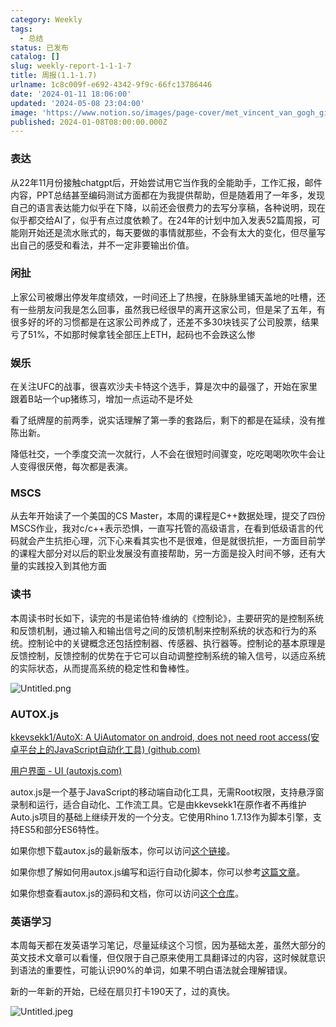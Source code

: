 ```yaml
---
category: Weekly
tags:
  - 总结
status: 已发布
catalog: []
slug: weekly-report-1-1-1-7
title: 周报(1.1-1.7)
urlname: 1c8c009f-e692-4342-9f9c-66fc13786446
date: '2024-01-11 18:06:00'
updated: '2024-05-08 23:04:00'
image: 'https://www.notion.so/images/page-cover/met_vincent_van_gogh_ginoux.jpg'
published: 2024-01-08T08:00:00.000Z
---
```


### 表达


从22年11月份接触chatgpt后，开始尝试用它当作我的全能助手，工作汇报，邮件内容，PPT总结甚至编码测试方面都在为我提供帮助，但是随着用了一年多，发现自己的语言表达能力似乎在下降，以前还会很费力的去写分享稿，各种说明，现在似乎都交给AI了，似乎有点过度依赖了。在24年的计划中加入发表52篇周报，可能刚开始还是流水账式的，每天要做的事情就那些，不会有太大的变化，但尽量写出自己的感受和看法，并不一定非要输出价值。


### 闲扯


上家公司被爆出停发年度绩效，一时间还上了热搜，在脉脉里铺天盖地的吐槽，还有一些朋友问我是怎么回事，虽然我已经很早的离开这家公司，但是呆了五年，有很多好的坏的习惯都是在这家公司养成了，还差不多30块钱买了公司股票，结果亏了51%，不如那时候拿钱全部压上ETH，起码也不会跌这么惨


### 娱乐


在关注UFC的战事，很喜欢沙夫卡特这个选手，算是次中的最强了，开始在家里跟着B站一个up猪练习，增加一点运动不是坏处


看了纸牌屋的前两季，说实话理解了第一季的套路后，剩下的都是在延续，没有推陈出新。


降低社交，一个季度交流一次就行，人不会在很短时间骤变，吃吃喝喝吹吹牛会让人变得很厌倦，每次都是表演。


### MSCS


从去年开始读了一个美国的CS Master，本周的课程是C++数据处理，提交了四份MSCS作业，我对c/c++表示恐惧，一直写托管的高级语言，在看到低级语言的代码就会产生抗拒心理，沉下心来看其实也不是很难，但是就很抗拒，一方面目前学的课程大部分对以后的职业发展没有直接帮助，另一方面是投入时间不够，还有大量的实践投入到其他方面


### 读书


本周读书时长如下，读完的书是诺伯特·维纳的《控制论》，主要研究的是控制系统和反馈机制，通过输入和输出信号之间的反馈机制来控制系统的状态和行为的系统。控制论中的关键概念还包括控制器、传感器、执行器等。控制论的基本原理是反馈控制，反馈控制的优势在于它可以自动调整控制系统的输入信号，以适应系统的实际状态，从而提高系统的稳定性和鲁棒性。


![Untitled.png](https://prod-files-secure.s3.us-west-2.amazonaws.com/5d24fe63-e567-4804-86f9-9fdc62e13082/4d744901-b410-4924-8554-36cce6e9aab7/Untitled.png?X-Amz-Algorithm=AWS4-HMAC-SHA256&X-Amz-Content-Sha256=UNSIGNED-PAYLOAD&X-Amz-Credential=ASIAZI2LB466Z2JWCNGW%2F20250317%2Fus-west-2%2Fs3%2Faws4_request&X-Amz-Date=20250317T053837Z&X-Amz-Expires=3600&X-Amz-Security-Token=IQoJb3JpZ2luX2VjEOX%2F%2F%2F%2F%2F%2F%2F%2F%2F%2FwEaCXVzLXdlc3QtMiJIMEYCIQD5u6rM2GnbFda2CvZMOgdtBXJhBEu82TsHSskVqBQAOQIhAL7JESy1gQ27LE038kZWQuXwe1%2BvdzEgrbHqzO6lVN3bKv8DCD4QABoMNjM3NDIzMTgzODA1IgwGgpWS4J40rY48euAq3AOgzTAybT7tpUVKOaJhQuQvBJyj%2FA1Rk%2FuimDz43HQVUrY6xiEKlUA4aXDyAOY0JMYjnGsccgCzsJXb0Wj%2FU6S%2B9J90QcHG633p7ReoJlMQ3Q3%2BXjS%2BfsaZhmbvFW9wGv0w5mmqFOkkH%2FiDZuml01X4gINEyBK32nuSO%2FXh%2BEanWQXNqcdm6Xs54woPej9fWpsOs%2FEcXtqMxEukhYj9ZS0oRz%2B4J%2FXs5bxCfnS6kLzF%2FrF%2BR5bX2qJA5NsqJVybBMYzH5MLmvoyrW93wuBlFijLBn3Gj1ISJuZpcJmMFgQChaB6oAJVzCoTRTFhSUCj9XRzm2fIvXoVSApI4L2Or2sUbTpHH3T9KrMOliWwcVqamlKJ19Y7roQDgYbsiNSD%2F7TQSqJo5xtmMkVkZgarSrqZ%2F4aB%2Fbjh2aapeqQ95blhP45EwQCgqdcGQB69URL5iuGlF2kjffqaQwD92VIYpfP1vnlBremuQUAGDyOyUqtcBtojlussjBjo2jrwFpJzSi59FZ1GscLaA0InCZHhvq%2BmtsBRiPi%2F3wVfKAmEDTWDHK47SCFpi4%2BRW%2B%2B5v5psqjdUxS3pKJqyZ5DUZ6uSBw%2FZtM0TS5JqfnUJTaicoZR%2Bn4NcnlbDciOaRoo5BTCC2t6%2BBjqkAaY0cfPGuMbbPBshdh4G%2FgGEQM1u07oTUxA7VZodW7ShTzCGr4INo%2FK0z9IuG58iueNggGm5ipZP7YO3G8Lr%2BtfD8RluQe4eV6FHY0%2Byo5VPZKZvMQTTVQI%2BybR78XtrLrpl%2B7aGYa9ifBEijhq3zP5aKvH36ngon%2B0I1q%2BJODEuGucFoS31ZNCykmIV5f96qlqxgWpl%2BeaoxVu6MMgwqsCABoz8&X-Amz-Signature=eaa5e38213e458e3b12c3281b237afd22053c371c64f45b9e9ca8b8224d8a622&X-Amz-SignedHeaders=host&x-id=GetObject)


### AUTOX.js


[kkevsekk1/AutoX: A UiAutomator on android, does not need root access(安卓平台上的JavaScript自动化工具) (github.com)](https://github.com/kkevsekk1/AutoX)


[用户界面 - UI (autoxjs.com)](http://doc.autoxjs.com/#/ui)


autox.js是一个基于JavaScript的移动端自动化工具，无需Root权限，支持悬浮窗录制和运行，适合自动化、工作流工具。它是由kkevsekk1在原作者不再维护Auto.js项目的基础上继续开发的一个分支。它使用Rhino 1.7.13作为脚本引擎，支持ES5和部分ES6特性。


如果你想下载autox.js的最新版本，你可以访问[这个链接](https://github.com/kkevsekk1/AutoX/releases)。


如果你想了解如何用autox.js编写和运行自动化脚本，你可以参考[这篇文章](https://www.cnblogs.com/ghj1976/p/autoxjs.html)。


如果你想查看autox.js的源码和文档，你可以访问[这个仓库](https://github.com/kkevsekk1/AutoX)。


### 英语学习


本周每天都在发英语学习笔记，尽量延续这个习惯，因为基础太差，虽然大部分的英文技术文章可以看懂，但仅限于自己原来使用工具翻译过的内容，这时候就意识到语法的重要性，可能认识90%的单词，如果不明白语法就会理解错误。


新的一年新的开始，已经在扇贝打卡190天了，过的真快。


![Untitled.jpeg](https://prod-files-secure.s3.us-west-2.amazonaws.com/5d24fe63-e567-4804-86f9-9fdc62e13082/c04d3014-4bd3-4142-a613-19220f0a3512/Untitled.jpeg?X-Amz-Algorithm=AWS4-HMAC-SHA256&X-Amz-Content-Sha256=UNSIGNED-PAYLOAD&X-Amz-Credential=ASIAZI2LB466Z2JWCNGW%2F20250317%2Fus-west-2%2Fs3%2Faws4_request&X-Amz-Date=20250317T053837Z&X-Amz-Expires=3600&X-Amz-Security-Token=IQoJb3JpZ2luX2VjEOX%2F%2F%2F%2F%2F%2F%2F%2F%2F%2FwEaCXVzLXdlc3QtMiJIMEYCIQD5u6rM2GnbFda2CvZMOgdtBXJhBEu82TsHSskVqBQAOQIhAL7JESy1gQ27LE038kZWQuXwe1%2BvdzEgrbHqzO6lVN3bKv8DCD4QABoMNjM3NDIzMTgzODA1IgwGgpWS4J40rY48euAq3AOgzTAybT7tpUVKOaJhQuQvBJyj%2FA1Rk%2FuimDz43HQVUrY6xiEKlUA4aXDyAOY0JMYjnGsccgCzsJXb0Wj%2FU6S%2B9J90QcHG633p7ReoJlMQ3Q3%2BXjS%2BfsaZhmbvFW9wGv0w5mmqFOkkH%2FiDZuml01X4gINEyBK32nuSO%2FXh%2BEanWQXNqcdm6Xs54woPej9fWpsOs%2FEcXtqMxEukhYj9ZS0oRz%2B4J%2FXs5bxCfnS6kLzF%2FrF%2BR5bX2qJA5NsqJVybBMYzH5MLmvoyrW93wuBlFijLBn3Gj1ISJuZpcJmMFgQChaB6oAJVzCoTRTFhSUCj9XRzm2fIvXoVSApI4L2Or2sUbTpHH3T9KrMOliWwcVqamlKJ19Y7roQDgYbsiNSD%2F7TQSqJo5xtmMkVkZgarSrqZ%2F4aB%2Fbjh2aapeqQ95blhP45EwQCgqdcGQB69URL5iuGlF2kjffqaQwD92VIYpfP1vnlBremuQUAGDyOyUqtcBtojlussjBjo2jrwFpJzSi59FZ1GscLaA0InCZHhvq%2BmtsBRiPi%2F3wVfKAmEDTWDHK47SCFpi4%2BRW%2B%2B5v5psqjdUxS3pKJqyZ5DUZ6uSBw%2FZtM0TS5JqfnUJTaicoZR%2Bn4NcnlbDciOaRoo5BTCC2t6%2BBjqkAaY0cfPGuMbbPBshdh4G%2FgGEQM1u07oTUxA7VZodW7ShTzCGr4INo%2FK0z9IuG58iueNggGm5ipZP7YO3G8Lr%2BtfD8RluQe4eV6FHY0%2Byo5VPZKZvMQTTVQI%2BybR78XtrLrpl%2B7aGYa9ifBEijhq3zP5aKvH36ngon%2B0I1q%2BJODEuGucFoS31ZNCykmIV5f96qlqxgWpl%2BeaoxVu6MMgwqsCABoz8&X-Amz-Signature=2b7c1e8022604084b3f352e8257556ab479e3fe51260ca7de6673560598b1bec&X-Amz-SignedHeaders=host&x-id=GetObject)

